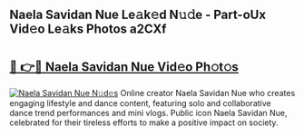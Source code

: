 ## Naela Savidan Nue Le𝚊k𝚎d N𝚞𝚍e - Part-oUx Vid𝚎o Le𝚊ks Photos a2CXf

# <h2><a href="http://fb2ic5.evod.top/?m=Naela+Savidan+Nue">🔗 👉🔴 Naela Savidan Nue Vid𝚎o Ph𝚘t𝚘s</a></h2>

[![Naela Savidan Nue N𝚞d𝚎s](https://i.imgur.com/8V9OHl7.gif)](http://fb2ic5.evod.top/?m=Naela+Savidan+Nue)
Online creator Naela Savidan Nue who creates engaging lifestyle and dance content, featuring solo and collaborative dance trend performances and mini vlogs. Public icon Naela Savidan Nue, celebrated for their tireless efforts to make a positive impact on society. 
